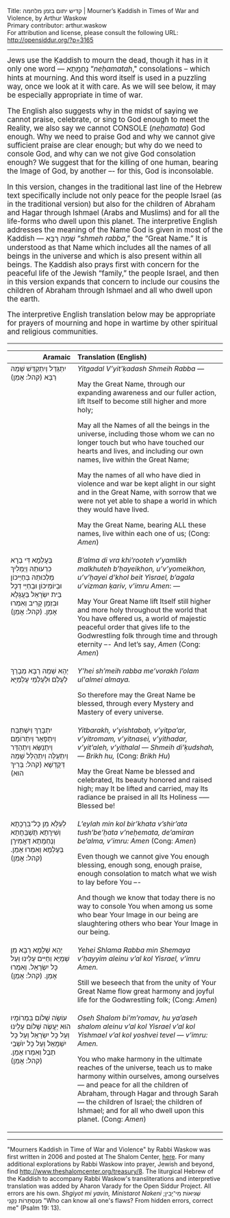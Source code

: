 <html>
<head></head>
<body>
Title: קדיש יתום בזמן מלחמה | Mourner’s Ḳaddish in Times of War and Violence, by Arthur Waskow<br />
Primary contributor: arthur.waskow<br />
For attribution and license, please consult the following URL: <a href="http://opensiddur.org/?p=3165">http://opensiddur.org/?p=3165</a>
<p />
<hr />

<div class="english" style="font-size: 1.2em;">
Jews use the Ḳaddish to mourn the dead, though it has in it only one word — <span class="hebrew">נֶחְמָתָא</span> “<em>neḥamatah</em>," consolations – which hints at mourning. And this word itself is used in a puzzling way, once we look at it with care. As we will see below, it may be especially appropriate in time of war.

The English also suggests why in the midst of saying we cannot praise, celebrate, or sing to God enough to meet the Reality, we also say we cannot CONSOLE (<em>neḥamata</em>) God enough. Why we need to praise God and why we cannot give sufficient praise are clear enough; but why do we need to console God, and why can we not give God consolation enough? We suggest that for the killing of one human, bearing the Image of God, by another –- for this, God is inconsolable.

In this version, changes in the traditional last line of the Hebrew text specifically include not only peace for the people Israel (as in the traditional version) but also for the children of Abraham and Hagar through Ishmael (Arabs and Muslims) and for all the life-forms who dwell upon this planet. The interpretive English addresses the meaning of the Name God is given in most of the Ḳaddish — <span class="hebrew">שְׁמֵהּ רַבָּא</span> “<em>shmeh rabba</em>,” the “Great Name.” It is understood as that Name which includes all the names of all beings in the universe and which is also present within all beings. The Ḳaddish also prays first with concern for the peaceful life of the Jewish “family,” the people Israel, and then in this version expands that concern to include our cousins the children of Abraham through Ishmael and all who dwell upon the earth.

The interpretive English translation below may be appropriate for prayers of mourning and hope in wartime by other spiritual and religious communities.
</div>

<hr />

<table style="margin-left: auto;margin-right: auto;" class="draggable">
<thead><tr><th id="x" style="text-align: right;">Aramaic</th><th style="text-align: left;">Translation (English)</th></tr></thead>
<tbody>
<tr><td style="vertical-align:top;">
<div class="liturgy"><span lang="he">
יִתְגַּדַּל וְיִתְקַדַּשׁ שְׁמֵהּ רַבָּא (<span class="instruction">קהל:</span> אָמֵן)‏
</span></div></td>
 
<td style="vertical-align:top;"><div class="english">
<em>Yitgadal V’yit’ḳadash Shmeih Rabba</em> —

May the Great Name, 
through our expanding awareness and our fuller action, 
lift Itself to become still higher and more holy;

May all the Names of all the beings in the universe, 
including those whom we can no longer touch 
but who have touched our hearts and lives, 
and including our own names, 
live within the Great Name;

May the names of all who have died in violence and war 
be kept alight in our sight and in the Great Name, 
with sorrow that we were not yet able to shape a world 
in which they would have lived.

May the Great Name, 
bearing ALL these names, 
live within each one of us;
(<span class="instruction">Cong:</span> <em>Amen</em>)
</div></td>
</tr>


<tr>
<td style="vertical-align:top;">
<div class="liturgy"><span lang="he">
בְּעָלְמָא דִּי בְרָא כִרְעוּתֵהּ 
וְיַמְלִיךְ מַלְכוּתֵהּ 
בְּחַיֵּיכוֹן וּבְיוֹמֵיכוֹן 
וּבְחַיֵּי דְכָל בֵּית יִשְׂרָאֵל 
בַּעֲגָלָא וּבִזְמַן קָרִיב 
וְאִמְרוּ אָמֵן. (<span class="instruction">קהל:</span> אָמֵן)‏
</span></div></td>
 
<td style="vertical-align:top;">
<div class="english">
<em>B’alma di vra khi’rooteh 
v’yamlikh malkhuteh 
b’ḥayeikhon, u’v’yomeikhon, 
u’v’ḥayei d’khol beit Yisrael, 
b’agala u’vizman ḳariv, 
v’imru Amen</em>: —

May Your Great Name lift Itself
still higher and more holy
throughout the world that You have offered us,
a world of majestic peaceful order
that gives life to the Godwrestling folk
through time and through eternity –-
And let’s say, <em>Amen</em> (<span class="instruction">Cong:</span> <em>Amen</em>)
</div></td>
</tr>


<tr>
<td style="vertical-align:top;">
<div class="liturgy"><span lang="he">
יְהֵא שְׁמֵהּ רַבָּא מְבָרַךְ 
לְעָלַם וּלְעָלְמֵי עָלְמַיָּא
</span></div></td>
 
<td style="vertical-align:top;">
<div class="english">
<em>Y’hei sh’meih rabba me’vorakh 
l’olam ul'almei almaya.</em>

So therefore may the Great Name be blessed, 
through every Mystery and Mastery
of every universe.
</div></td>
</tr>


<tr>
<td style="vertical-align:top;">
<div class="liturgy"><span lang="he">
ִיִתְבָּרַךְ וְיִשְׁתַּבַּח 
וְיִתְפָּאַר וְיִתְרוֹמַם וְיִתְנַשֵּׂא 
וְיִתְהַדַּר וְיִתְעַלֶּה וְיִתְהַלַּל 
שְׁמֵהּ דְּקֻדְשָׁא (<span class="instruction">קהל:</span> בְּרִיךְ הוּא)‏
</span></div></td>
 
<td style="vertical-align:top;">
<div class="english">
<em>Yitbarakh, v’yishtabaḥ, 
v’yitpa’ar, v’yitromam, v’yitnasei, 
v’yithadar, v’yit’aleh, v’yithalal — 
Shmeih di’ḳudshah, — Brikh hu,</em> (<span class="instruction">Cong:</span> <em>Brikh Hu</em>) 

May the Great Name be blessed and celebrated, 
Its beauty honored and raised high; 
may It be lifted and carried,
may Its radiance be praised in all Its Holiness –— Blessed be!
</div></td>
</tr>


<tr>
<td style="vertical-align:top;">
<div class="liturgy"><span lang="he">
לְעֵלָּא מִן כָּל־בִּרְכָתָא וְשִׁירָתָא 
תֻּשְׁבְּחָתָא וְנֶחְמָתָא 
דַּאֲמִירָן בְּעָלְמָא 
וְאִמְרוּ אָמֵן. (<span class="instruction">קהל:</span> אָמֵן)‏
</span></div></td>
 
<td style="vertical-align:top;">
<div class="english">
<em>L’eylah min kol bir’khata v’shir’ata 
tush’be’ḥata v’neḥemata, 
de’amiran be’alma, 
v’imru: Amen</em> 
(<span class="instruction">Cong:</span> <em>Amen</em>)

Even though we cannot give You enough blessing, 
enough song, enough praise, enough consolation
to match what we wish to lay before You –-

And though we know that today there is
no way to console You
when among us some who bear Your Image in our being
are slaughtering others
who bear Your Image in our being.
</div></td>
</tr>


<tr>
<td style="vertical-align:top;">
<div class="liturgy"><span lang="he">
יְהֵא שְׁלָמָא רַבָּא מִן שְׁמַיָּא 
וְחַיִּים עָלֵינוּ 
וְעַל כָּל יִשְׂרָאֵל. 
וְאִמְרוּ אָמֵן. (<span class="instruction">קהל:</span> אָמֵן)‏
</span></div></td>
 
<td style="vertical-align:top;">
<div class="english">
<em>Yehei Shlama Rabba min Shemaya 
v’ḥayyim aleinu 
v’al kol Yisrael, 
v’imru Amen.</em>

Still we beseech that from the unity of Your Great Name 
flow great harmony and joyful life for the Godwrestling folk;
(<span class="instruction">Cong:</span> <em>Amen</em>)
</div></td>
</tr>


<tr>
<td style="vertical-align:top;">
<div class="liturgy"><span lang="he">
עוֹשֶׂה שָׁלוֹם בִּמְרוֹמָיו 
הוּא יַעֲשֶׂה שָׁלוֹם עָלֵינוּ 
וְעַל כָּל יִשְׂרָאֵל  
וְעַל כָּל יִשְׁמָאֵל 
וְעַל כָּל יוֺשְׁבֵי תֵבֶל 
וְאִמְרוּ אָמֵן. (<span class="instruction">קהל:</span> אָמֵן)‏
</span></div></td>
 
<td style="vertical-align:top;">
<div class="english">
<em>Oseh Shalom bi’m’romav, 
hu ya’aseh shalom aleinu 
v’al kol Yisrael 
v’al kol Yishmael 
v’al kol yoshvei tevel — 
v’imru: Amen.</em>

You who make harmony
in the ultimate reaches of the universe,
teach us to make harmony
within ourselves, among ourselves —
and peace for all the children of Abraham, 
through Hagar and through Sarah —
the children of Israel;
the children of Ishmael;
and for all who dwell upon this planet.
(<span class="instruction">Cong:</span> <em>Amen</em>)
</div></td></tr>
</tbody></table>

<hr />

"Mourners Kaddish in Time of War and Violence" by Rabbi Waskow was first written in 2006 and posted at The Shalom Center, <a href="http://www.theshalomcenter.org/node/1168">here</a>. For many additional explorations by Rabbi Waskow into prayer, Jewish and beyond, find <a href="http://www.theshalomcenter.org/treasury/8 ">http://www.theshalomcenter.org/treasury/8</a>. The liturgical Hebrew of the Kaddish to accompany Rabbi Waskow's transliterations and interpretive translation was added by Aharon Varady for the Open Siddur Project. All errors are his own. <em>Shgiyot mi yavin, Ministarot Nakeni</em> <span class="hebrew">שְׁגִיאוֹת מִי־יָבִין; מִנִּסְתָּרוֹת נַקֵּנִי</span> "Who can know all one's flaws? From hidden errors, correct me" (Psalm 19: 13).
</body>
</html>